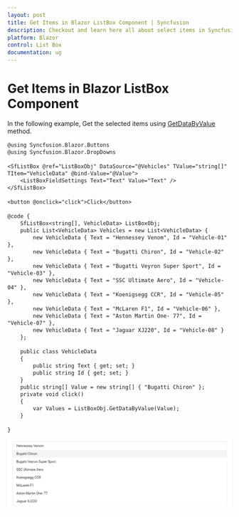 ```yaml
---
layout: post
title: Get Items in Blazor ListBox Component | Syncfusion
description: Checkout and learn here all about select items in Syncfusion Blazor ListBox component and much more.
platform: Blazor
control: List Box
documentation: ug
---
```


# Get Items in Blazor ListBox Component

In the following example, Get the selected items using [GetDataByValue](https://help.syncfusion.com/cr/blazor/Syncfusion.Blazor.DropDowns.SfListBox-2.html#Syncfusion_Blazor_DropDowns_SfListBox_2_GetDataByValue__0_) method.

```cshtml
@using Syncfusion.Blazor.Buttons
@using Syncfusion.Blazor.DropDowns

<SfListBox @ref="ListBoxObj" DataSource="@Vehicles" TValue="string[]" TItem="VehicleData" @bind-Value="@Value">
    <ListBoxFieldSettings Text="Text" Value="Text" />
</SfListBox>

<button @onclick="click">Click</button>

@code {
    SfListBox<string[], VehicleData> ListBoxObj;
    public List<VehicleData> Vehicles = new List<VehicleData> {
        new VehicleData { Text = "Hennessey Venom", Id = "Vehicle-01" },
        new VehicleData { Text = "Bugatti Chiron", Id = "Vehicle-02" },
        new VehicleData { Text = "Bugatti Veyron Super Sport", Id = "Vehicle-03" },
        new VehicleData { Text = "SSC Ultimate Aero", Id = "Vehicle-04" },
        new VehicleData { Text = "Koenigsegg CCR", Id = "Vehicle-05" },
        new VehicleData { Text = "McLaren F1", Id = "Vehicle-06" },
        new VehicleData { Text = "Aston Martin One- 77", Id = "Vehicle-07" },
        new VehicleData { Text = "Jaguar XJ220", Id = "Vehicle-08" }
    };

    public class VehicleData
    {
        public string Text { get; set; }
        public string Id { get; set; }
    }
    public string[] Value = new string[] { "Bugatti Chiron" };
    private void click()
    {
        var Values = ListBoxObj.GetDataByValue(Value);
    }

}

```

![Selecting Items in Blazor ListBox](./../images/blazor-listbox-item-selection.png)